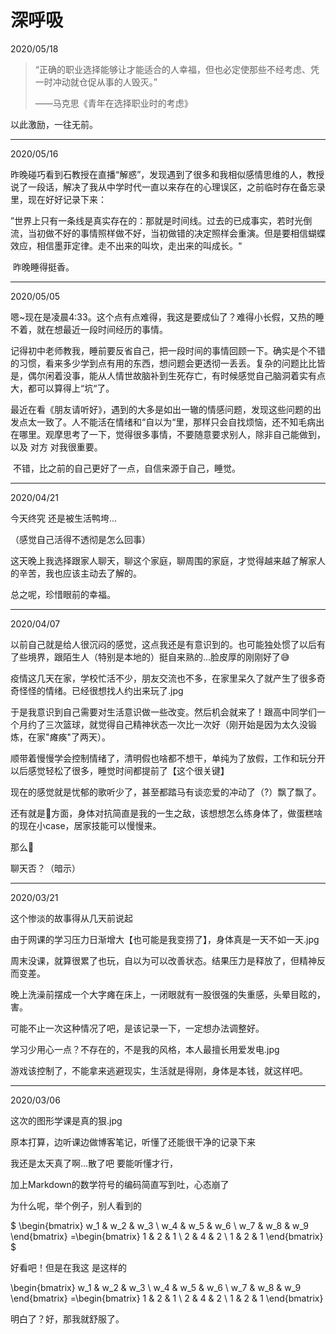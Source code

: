 # 深呼吸

2020/05/18

> “正确的职业选择能够让才能适合的人幸福，但也必定使那些不经考虑、凭一时冲动就仓促从事的人毁灭。”
>
> ——马克思《青年在选择职业时的考虑》

以此激励，一往无前。

------

2020/05/16

​	昨晚碰巧看到石教授在直播“解惑”，发现遇到了很多和我相似感情思维的人，教授说了一段话，解决了我从中学时代一直以来存在的心理误区，之前临时存在备忘录里，现在好好记录下来：

​	”世界上只有一条线是真实存在的：那就是时间线。过去的已成事实，若时光倒流，当初做不好的事情照样做不好，当初做错的决定照样会重演。但是要相信蝴蝶效应，相信墨菲定律。走不出来的叫坎，走出来的叫成长。“

​	昨晚睡得挺香。

------

2020/05/05

​	嗯~现在是凌晨4:33。这个点有点难得，我这是要成仙了？难得小长假，又热的睡不着，就在想最近一段时间经历的事情。

​	记得初中老师教我，睡前要反省自己，把一段时间的事情回顾一下。确实是个不错的习惯，看来多少学到点有用的东西，想问题会更透彻一丢丢。复杂的问题比比皆是，偶尔闲着没事，能从人情世故脑补到生死存亡，有时候感觉自己脑洞着实有点大，都可以算得上“坑“了。

​	最近在看《朋友请听好》，遇到的大多是如出一辙的情感问题，发现这些问题的出发点太一致了。人不能活在情绪和“自以为“里，那样只会自找烦恼，还不知毛病出在哪里。观摩思考了一下，觉得很多事情，不要随意要求别人，除非自己能做到，以及 对方 对我很重要。

​	不错，比之前的自己更好了一点，自信来源于自己，睡觉。

------

2020/04/21

今天终究 还是被生活鸭垮...

（感觉自己活得不透彻是怎么回事）

这天晚上我选择跟家人聊天，聊这个家庭，聊周围的家庭，才觉得越来越了解家人的辛苦，我也应该主动去了解的。

总之呢，珍惜眼前的幸福。

------

2020/04/07

以前自己就是给人很沉闷的感觉，这点我还是有意识到的。也可能独处惯了以后有了些境界，跟陌生人（特别是本地的）挺自来熟的...脸皮厚的刚刚好了😅

疫情这几天在家，学校忙活不少，朋友交流也不多，在家里呆久了就产生了很多奇奇怪怪的情绪。已经很想找人约出来玩了.jpg

于是我意识到自己需要对生活意识做一些改变。然后机会就来了！跟高中同学们一个月约了三次篮球，就觉得自己精神状态一次比一次好（刚开始是因为太久没锻炼，在家"瘫痪"了两天）。

顺带着慢慢学会控制情绪了，清明假也啥都不想干，单纯为了放假，工作和玩分开以后感觉轻松了很多，睡觉时间都提前了【这个很关键】

现在的感觉就是忧郁的歌听少了，甚至都踏马有谈恋爱的冲动了（?）飘了飘了。

还有就是🏀方面，身体对抗简直是我的一生之敌，该想想怎么练身体了，做蛋糕啥的现在小case，居家技能可以慢慢来。

那么🤨

聊天否？（暗示）

------

2020/03/21

这个惨淡的故事得从几天前说起

由于网课的学习压力日渐增大【也可能是我变捞了】，身体真是一天不如一天.jpg

周末没课，就算很累了也玩，自以为可以改善状态。结果压力是释放了，但精神反而变差。

晚上洗澡前摆成一个大字瘫在床上，一闭眼就有一股很强的失重感，头晕目眩的，害。

可能不止一次这种情况了吧，是该记录一下，一定想办法调整好。

学习少用心一点？不存在的，不是我的风格，本人最擅长用爱发电.jpg

游戏该控制了，不能拿来逃避现实，生活就是得刚，身体是本钱，就这样吧。

------

2020/03/06

这次的图形学课是真的狠.jpg

原本打算，边听课边做博客笔记，听懂了还能很干净的记录下来

我还是太天真了啊…散了吧 要能听懂才行，

加上Markdown的数学符号的编码简直写到吐，心态崩了

为什么呢，举个例子，别人看到的

$
\begin{bmatrix}
   w_1 & w_2 & w_3 \\
   w_4 & w_5 & w_6 \\
   w_7 & w_8 & w_9
\end{bmatrix}
=\begin{bmatrix}
   1 & 2 & 1 \\
   2 & 4 & 2 \\
   1 & 2 & 1
\end{bmatrix}
$

好看吧！但是在我这 是这样的

\begin{bmatrix}
   w_1 & w_2 & w_3 \\
   w_4 & w_5 & w_6 \\
   w_7 & w_8 & w_9
\end{bmatrix}
=\begin{bmatrix}
   1 & 2 & 1 \\
   2 & 4 & 2 \\
   1 & 2 & 1
\end{bmatrix}

明白了？好，那我就舒服了。